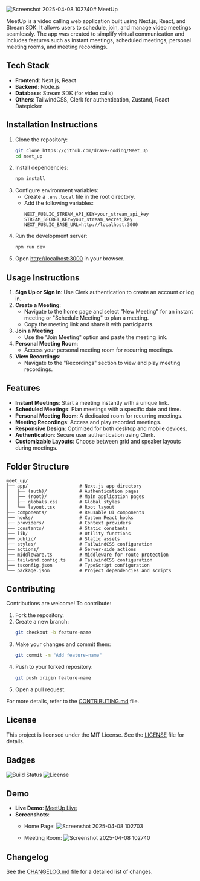![Screenshot 2025-04-08 102740](https://github.com/user-attachments/assets/a5e46d26-fcaf-490c-8710-70e92ca5cfb5)# MeetUp

MeetUp is a video calling web application built using Next.js, React, and Stream SDK. It allows users to schedule, join, and manage video meetings seamlessly. The app was created to simplify virtual communication and includes features such as instant meetings, scheduled meetings, personal meeting rooms, and meeting recordings.

## Tech Stack

- **Frontend**: Next.js, React
- **Backend**: Node.js
- **Database**: Stream SDK (for video calls)
- **Others**: TailwindCSS, Clerk for authentication, Zustand, React Datepicker

## Installation Instructions

1. Clone the repository:
   ```bash
   git clone https://github.com/drave-coding/Meet_Up
   cd meet_up
   ```
2. Install dependencies:
   ```bash
   npm install
   ```
3. Configure environment variables:
   - Create a `.env.local` file in the root directory.
   - Add the following variables:
     ```
     NEXT_PUBLIC_STREAM_API_KEY=your_stream_api_key
     STREAM_SECRET_KEY=your_stream_secret_key
     NEXT_PUBLIC_BASE_URL=http://localhost:3000
     ```
4. Run the development server:
   ```bash
   npm run dev
   ```
5. Open [http://localhost:3000](http://localhost:3000) in your browser.

## Usage Instructions

1. **Sign Up or Sign In**: Use Clerk authentication to create an account or log in.
2. **Create a Meeting**:
   - Navigate to the home page and select "New Meeting" for an instant meeting or "Schedule Meeting" to plan a meeting.
   - Copy the meeting link and share it with participants.
3. **Join a Meeting**:
   - Use the "Join Meeting" option and paste the meeting link.
4. **Personal Meeting Room**:
   - Access your personal meeting room for recurring meetings.
5. **View Recordings**:
   - Navigate to the "Recordings" section to view and play meeting recordings.

## Features

- **Instant Meetings**: Start a meeting instantly with a unique link.
- **Scheduled Meetings**: Plan meetings with a specific date and time.
- **Personal Meeting Room**: A dedicated room for recurring meetings.
- **Meeting Recordings**: Access and play recorded meetings.
- **Responsive Design**: Optimized for both desktop and mobile devices.
- **Authentication**: Secure user authentication using Clerk.
- **Customizable Layouts**: Choose between grid and speaker layouts during meetings.

## Folder Structure

```
meet_up/
├── app/                   # Next.js app directory
│   ├── (auth)/            # Authentication pages
│   ├── (root)/            # Main application pages
│   ├── globals.css        # Global styles
│   └── layout.tsx         # Root layout
├── components/            # Reusable UI components
├── hooks/                 # Custom React hooks
├── providers/             # Context providers
├── constants/             # Static constants
├── lib/                   # Utility functions
├── public/                # Static assets
├── styles/                # TailwindCSS configuration
├── actions/               # Server-side actions
├── middleware.ts          # Middleware for route protection
├── tailwind.config.ts     # TailwindCSS configuration
├── tsconfig.json          # TypeScript configuration
└── package.json           # Project dependencies and scripts
```

## Contributing

Contributions are welcome! To contribute:

1. Fork the repository.
2. Create a new branch:
   ```bash
   git checkout -b feature-name
   ```
3. Make your changes and commit them:
   ```bash
   git commit -m "Add feature-name"
   ```
4. Push to your forked repository:
   ```bash
   git push origin feature-name
   ```
5. Open a pull request.

For more details, refer to the [CONTRIBUTING.md](CONTRIBUTING.md) file.

## License

This project is licensed under the MIT License. See the [LICENSE](LICENSE) file for details.

## Badges

![Build Status](https://img.shields.io/badge/build-passing-brightgreen)
![License](https://img.shields.io/badge/license-MIT-blue)

## Demo

- **Live Demo**: [MeetUp Live](https://your-deployed-url.com)
- **Screenshots**:
  - Home Page:
    ![Screenshot 2025-04-08 102703](https://github.com/user-attachments/assets/0e53cdee-ef77-409c-bed4-39d4c70a59a9)

  - Meeting Room:
    ![Screenshot 2025-04-08 102740](https://github.com/user-attachments/assets/2e158b9c-f9c0-401f-ac1f-78581293e4fe)


## Changelog

See the [CHANGELOG.md](CHANGELOG.md) file for a detailed list of changes.
